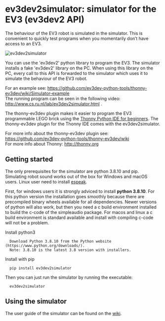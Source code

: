 # ev3dev2simulator: simulator for the EV3 (ev3dev2 API)

The behaviour of the EV3 robot is simulated in the simulator. This is convenient to quickly test programs when you momentarily don’t have access to an EV3.

![ev3dev2simulator](https://raw.githubusercontent.com/wiki/ev3dev-python-tools/ev3dev2simulator/img/small.PNG "ev3dev2simulator")

You can use the 'ev3dev2' python library to program the EV3. The simulator installs a fake 'ev3dev2' library on the PC. When using this library on the PC, every call to this API is forwarded to the simulator which uses it to simulate the behaviour of the EV3 robot. 

For an example see: https://github.com/ev3dev-python-tools/thonny-ev3dev/wiki/Simulator-example<br>
The running program can be seen in the following video: http://www.cs.ru.nl/lab/ev3dev2simulator.html .

The thonny-ev3dev plugin makes it easier to program the EV3 programmable LEGO brick 
using the [Thonny Python IDE for beginners](http://thonny.org/). 
The thonny-ev3dev plugin for the Thonny IDE comes with the ev3dev2simulator.

For more info about the thonny-ev3dev plugin see: https://github.com/ev3dev-python-tools/thonny-ev3dev/wiki <br>
For more info about Thonny: http://thonny.org

## Getting started
   
   The only prerequisites for the simulator are python 3.8.10 and pip. Simulating robot sound works out of the box for Windows and macOS users. Linux user need to install [espeak](http://espeak.sourceforge.net/).
   
   First, for windows users it is strongly adviced to install **python 3.8.10**. For this python version the installation goes smoothly because there are precompiled binary wheels available for all dependencies. Newer versions of python will also work, but then you need a c build environment installed to build the c-code of the simpleaudio package. For macos and linux a c build environment is standard available and install with compiling c-code will not be a problem.  

   Install python3
      
      Download Python 3.8.10 from the Python website (https://www.python.org/downloads/). 
      Note: 3.8.10 is the latest 3.8 version with installers.
      
   Install with pip
   
      pip install ev3dev2simulator
     
   Then you can just run the simulator by running the executable:
   
      ev3dev2simulator

## Using the simulator

The user guide of the simulator can be found on the [wiki](https://github.com/ev3dev-python-tools/ev3dev2simulator/wiki).
